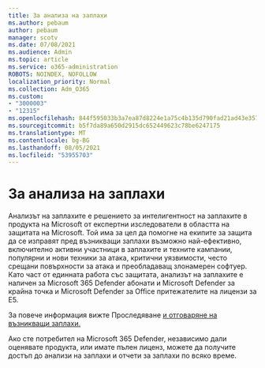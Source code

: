 ```yaml
---
title: За анализа на заплахи
ms.author: pebaum
author: pebaum
manager: scotv
ms.date: 07/08/2021
ms.audience: Admin
ms.topic: article
ms.service: o365-administration
ROBOTS: NOINDEX, NOFOLLOW
localization_priority: Normal
ms.collection: Adm_O365
ms.custom:
- "3000003"
- "12315"
ms.openlocfilehash: 844f595033b3a7ea87d8224e1a75c4b135d790fad21ad43e35784b951f312cc5
ms.sourcegitcommit: b5f7da89a650d2915dc652449623c78be6247175
ms.translationtype: MT
ms.contentlocale: bg-BG
ms.lasthandoff: 08/05/2021
ms.locfileid: "53955703"
---
```

# <a name="about-threat-analytics"></a>За анализа на заплахи

Анализът на заплахите е решението за интелигентност на заплахите в продукта на Microsoft от експертни изследователи в областта на защитата на Microsoft. Той има за цел да помогне на екипите за защита да се изправят пред възникващи заплахи възможно най-ефективно, включително активни участници в заплахите и техните кампании, популярни и нови техники за атака, критични уязвимости, често срещани повърхности за атака и преобладаващ злонамерен софтуер. Като част от единната работа със защитата, анализът на заплахите е наличен за Microsoft 365 Defender абонати и Microsoft Defender за крайна точка и Microsoft Defender за Office притежателите на лицензи за E5. 

За повече информация вижте Проследяване [и отговаряне на възникващи заплахи.](/microsoft-365/security/defender/threat-analytics)

Ако сте потребител на Microsoft 365 Defender, независимо дали оценявате продукта, или имате пълен лиценз, можете да получите достъп до анализи на заплахи и отчети за заплахи по всяко време. 